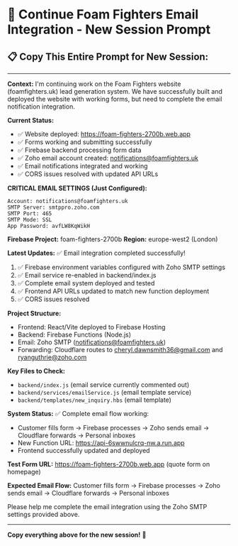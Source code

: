 # 🚀 **Continue Foam Fighters Email Integration - New Session Prompt**

## 📋 **Copy This Entire Prompt for New Session:**

---

**Context:** I'm continuing work on the Foam Fighters website (foamfighters.uk) lead generation system. We have successfully built and deployed the website with working forms, but need to complete the email notification integration.

**Current Status:**
- ✅ Website deployed: https://foam-fighters-2700b.web.app
- ✅ Forms working and submitting successfully
- ✅ Firebase backend processing form data
- ✅ Zoho email account created: notifications@foamfighters.uk
- ✅ Email notifications integrated and working
- ✅ CORS issues resolved with updated API URLs

**CRITICAL EMAIL SETTINGS (Just Configured):**
```
Account: notifications@foamfighters.uk
SMTP Server: smtppro.zoho.com
SMTP Port: 465
SMTP Mode: SSL
App Password: avfLW8KqWikH
```

**Firebase Project:** foam-fighters-2700b
**Region:** europe-west2 (London)

**Latest Updates:** 
✅ Email integration completed successfully!
1. ✅ Firebase environment variables configured with Zoho SMTP settings
2. ✅ Email service re-enabled in backend/index.js  
3. ✅ Complete email system deployed and tested
4. ✅ Frontend API URLs updated to match new function deployment
5. ✅ CORS issues resolved

**Project Structure:**
- Frontend: React/Vite deployed to Firebase Hosting
- Backend: Firebase Functions (Node.js)
- Email: Zoho SMTP (notifications@foamfighters.uk)
- Forwarding: Cloudflare routes to cheryl.dawnsmith36@gmail.com and ryanguthrie@zoho.com

**Key Files to Check:**
- `backend/index.js` (email service currently commented out)
- `backend/services/emailService.js` (email template service)
- `backend/templates/new_inquiry.hbs` (email template)

**System Status:**
✅ Complete email flow working:
- Customer fills form → Firebase processes → Zoho sends email → Cloudflare forwards → Personal inboxes
- New Function URL: https://api-6swwnulcrq-nw.a.run.app
- Frontend successfully updated and deployed

**Test Form URL:** https://foam-fighters-2700b.web.app (quote form on homepage)

**Expected Email Flow:**
Customer fills form → Firebase processes → Zoho sends email → Cloudflare forwards → Personal inboxes

Please help me complete the email integration using the Zoho SMTP settings provided above.

---

**Copy everything above for the new session!** 🎯
